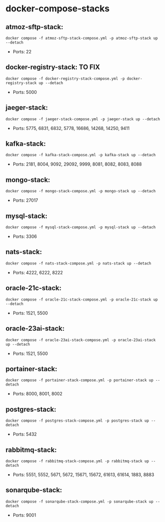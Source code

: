 # docker-compose-stacks

## atmoz-sftp-stack:
	docker compose -f atmoz-sftp-stack-compose.yml -p atmoz-sftp-stack up --detach
* Ports: 22

## docker-registry-stack: TO FIX
	docker compose -f docker-registry-stack-compose.yml -p docker-registry-stack up --detach
* Ports: 5000

## jaeger-stack:
	docker compose -f jaeger-stack-compose.yml -p jaeger-stack up --detach
* Ports: 5775, 6831, 6832, 5778, 16686, 14268, 14250, 9411

## kafka-stack:
	docker compose -f kafka-stack-compose.yml -p kafka-stack up --detach
* Ports: 2181, 8004, 9092, 29092, 9999, 8081, 8082, 8083, 8088

## mongo-stack:
	docker compose -f mongo-stack-compose.yml -p mongo-stack up --detach
* Ports: 27017

## mysql-stack:
	docker compose -f mysql-stack-compose.yml -p mysql-stack up --detach
* Ports: 3306

## nats-stack:
	docker compose -f nats-stack-compose.yml -p nats-stack up --detach
* Ports: 4222, 6222, 8222

## oracle-21c-stack:
	docker compose -f oracle-21c-stack-compose.yml -p oracle-21c-stack up --detach
* Ports: 1521, 5500

## oracle-23ai-stack:
	docker compose -f oracle-23ai-stack-compose.yml -p oracle-23ai-stack up --detach
* Ports: 1521, 5500

## portainer-stack:
	docker compose -f portainer-stack-compose.yml -p portainer-stack up --detach
* Ports: 8000, 8001, 8002

## postgres-stack:
	docker compose -f postgres-stack-compose.yml -p postgres-stack up --detach
* Ports: 5432

## rabbitmq-stack:
	docker compose -f rabbitmq-stack-compose.yml -p rabbitmq-stack up --detach
* Ports: 5551, 5552, 5671, 5672, 15671, 15672, 61613, 61614, 1883, 8883

## sonarqube-stack:
	docker compose -f sonarqube-stack-compose.yml -p sonarqube-stack up --detach
* Ports: 9001
